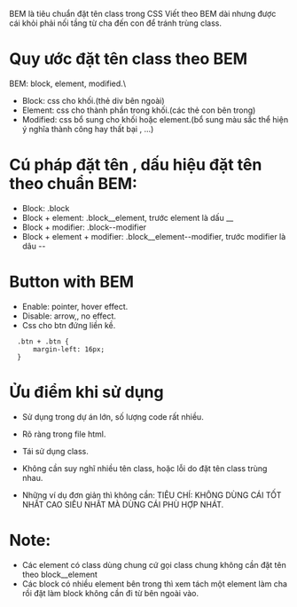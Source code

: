BEM là tiêu chuẩn đặt tên class trong CSS
Viết theo BEM dài nhưng được cái khỏi phải nối tầng từ cha đến con để tránh trùng class.

# Quy ước đặt tên class theo BEM
BEM: block, element, modified.\
+ Block: css cho khối.(thẻ div bên ngoài)
+ Element: css cho thành phần trong khối.(các thẻ con bên trong)
+ Modified: css bổ  sung cho khối hoặc element.(bổ sung màu sắc thể hiện ý nghĩa thành công hay thất bại , ...)

# Cú pháp đặt tên , dấu hiệu đặt tên theo chuẩn BEM:
+ Block: .block
+ Block + element: .block__element, trước element là dấu __
+ Block + modifier: .block--modifier
+ Block + element + modifier: .block__element--modifier, trước modifier là dâu --

# Button with BEM
+ Enable: pointer, hover effect.
+ Disable: arrow,, no effect.
+ Css cho btn đứng liền kề.
```
  .btn + .btn {
      margin-left: 16px;
  }

```

# Ửu điểm khi sử dụng
+ Sử dụng trong dự án lớn, số lượng code rất nhiều.
+ Rõ ràng trong file html.
+ Tái sử dụng class.
+ Không cần suy nghĩ nhiều tên class, hoặc lỗi do đặt tên class trùng nhau.

+ Những ví dụ đơn giản thì không cần: 
TIÊU CHÍ: KHÔNG DÙNG CÁI TỐT NHẤT CAO SIÊU NHẤT MÀ DÙNG CÁI PHÙ HỢP NHÁT.

# Note:
+ Các element có class dùng chung cứ gọi class chung không cần đặt tên theo block__element
+ Các block có nhiều element bên trong thì xem tách một element làm cha rồi đặt làm block không cần đi từ bên ngoài vào.